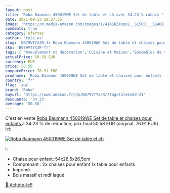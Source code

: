 ```yaml
---
layout: post
title: 'Roba Baumann 450019WE Set de table et ch avec 34.23 % rabais '
date: 2021-08-13 20:27:35
image: 'https://m.media-amazon.com/images/I/41ASBZXsquL._SL500_._SL400_.jpg'
comments: true
category: ofertas
author: 'tole.es'
slug: 'B079VTYXJR-fr Roba Baumann 450019WE Set de table et chaises pour enfants'
sku: 'B079VTYXJR-fr'
tags: [ 'Ameublement et décoration','Cuisine et Maison','Ensembles de meubles de salle à manger','Meubles','Meubles de salle à manger','roba', ]
actualPrice: 50.58 EUR
currency: EUR
price: 50.58
comparePrice: 76.91 EUR
prodname: 'Roba Baumann 450019WE Set de table et chaises pour enfants '
country: 'fr'
flag: '🇫🇷'
brand: 'Roba'
buyurl: 'https://www.amazon.fr/dp/B079VTYXJR/?tag=tolees0d-21'
descuento: '34.23'
average: '50.58'
---
```


C'est en vente [Roba Baumann 450019WE Set de table et chaises pour enfants ](https://www.amazon.fr/dp/B079VTYXJR/?tag=tolees0d-21)  à  34.23 % de réduction, prix final  50.58 EUR (original: 76.91 EUR) ici:

[![Roba Baumann 450019WE Set de table et ch](https://m.media-amazon.com/images/I/41ASBZXsquL._SL500_._SL400_.jpg)](https://www.amazon.fr/dp/B079VTYXJR/?tag=tolees0d-21)

ℹ️:

- Chaise pour enfant: 54x26,5x26,5cm
- Comprenant : 2x chaises pour enfant 1x table pour enfants
- Imprimé
- Bois massif et mdf laqué

[🛒 Achète-le!!](https://www.amazon.fr/dp/B079VTYXJR/?tag=tolees0d-21)
